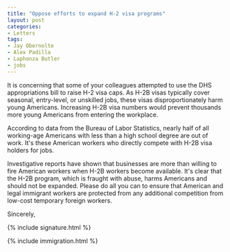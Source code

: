 ```yaml
---
title: "Oppose efforts to expand H-2 visa programs"
layout: post
categories:
- Letters
tags:
- Jay Obernolte
- Alex Padilla
- Laphonza Butler
- jobs
---
```


It is concerning that some of your colleagues attempted to use the DHS appropriations bill to raise H-2 visa caps. As H-2B visas typically cover seasonal, entry-level, or unskilled jobs, these visas disproportionately harm young Americans. Increasing H-2B visa numbers would prevent thousands more young Americans from entering the workplace.

According to data from the Bureau of Labor Statistics, nearly half of all working-age Americans with less than a high school degree are out of work. It's these American workers who directly compete with H-2B visa holders for jobs.

Investigative reports have shown that businesses are more than willing to fire American workers when H-2B workers become available. It's clear that the H-2B program, which is fraught with abuse, harms Americans and should not be expanded. Please do all you can to ensure that American and legal immigrant workers are protected from any additional competition from low-cost temporary foreign workers.

Sincerely,

{% include signature.html %}

{% include immigration.html %}

